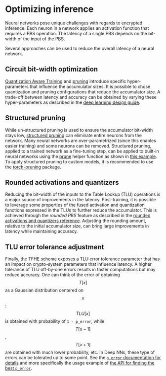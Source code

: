 # Optimizing inference

Neural networks pose unique challenges with regards to encrypted inference. Each neuron in a network applies an activation function that requires a PBS operation. The latency of a single PBS depends on the bit-width of the input of the PBS.

Several approaches can be used to reduce the overall latency of a neural network.

## Circuit bit-width optimization

[Quantization Aware Training](../explanations/quantization.md) and [pruning](../explanations/pruning.md) introduce specific hyper-parameters that influence the accumulator sizes. It is possible to chose quantization and pruning configurations that reduce the accumulator size. A trade-off between latency and accuracy can be obtained by varying these hyper-parameters as described in the [deep learning design guide](torch\_support.md#configuring-quantization-parameters).

## Structured pruning

While un-structured pruning is used to ensure the accumulator bit-width stays low, [structured pruning](https://pytorch.org/docs/stable/generated/torch.nn.utils.prune.ln\_structured.html) can eliminate entire neurons from the network. Many neural networks are over-parametrized (since this enables easier training) and some neurons can be removed. Structured pruning, applied to a trained network as a fine-tuning step, can be applied to built-in neural networks using the [prune](../references/api/concrete.ml.sklearn.base.md#method-prune) helper function as shown in [this example](../advanced\_examples/FullyConnectedNeuralNetworkOnMNIST.ipynb). To apply structured pruning to custom models, it is recommended to use the [torch-pruning](https://github.com/VainF/Torch-Pruning) package.

## Rounded activations and quantizers

Reducing the bit-width of the inputs to the Table Lookup (TLU) operations is a major source of improvements in the latency. Post-training, it is possible to leverage some properties of the fused activation and quantization functions expressed in the TLUs to further reduce the accumulator. This is achieved through the _rounded PBS_ feature as described in the [rounded activations and quantizers reference](../explanations/advanced\_features.md#rounded-activations-and-quantizers). Adjusting the rounding amount, relative to the initial accumulator size, can bring large improvements in latency while maintaining accuracy.

## TLU error tolerance adjustment

Finally, the TFHE scheme exposes a TLU error tolerance parameter that has an impact on crypto-system parameters that influence latency. A higher tolerance of TLU off-by-one errors results in faster computations but may reduce accuracy. One can think of the error of obtaining $$T[x]$$ as a Gaussian distribution centered on $$x$$: $$TLU[x]$$ is obtained with probability of `1 - p_error`, while $$T[x-1]$$, $$T[x+1]$$ are obtained with much lower probability, etc. In Deep NNs, these type of errors can be tolerated up to some point. See the [`p_error` documentation for details](../explanations/advanced\_features.md#approximate-computations) and more specifically the usage example of [the API for finding the best `p_error`](../explanations/advanced\_features.md#searching-for-the-best-error-probability).

